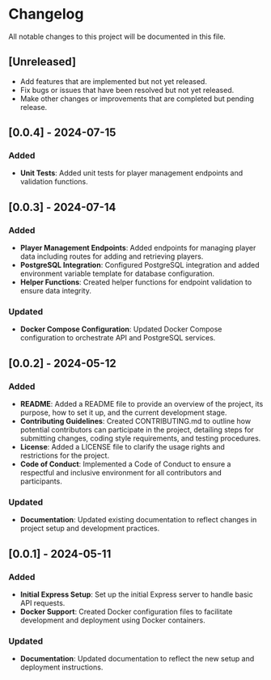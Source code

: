 # Changelog

All notable changes to this project will be documented in this file.

## [Unreleased]
- Add features that are implemented but not yet released.
- Fix bugs or issues that have been resolved but not yet released.
- Make other changes or improvements that are completed but pending release.

## [0.0.4] - 2024-07-15

### Added
- **Unit Tests**: Added unit tests for player management endpoints and validation functions.

## [0.0.3] - 2024-07-14

### Added
- **Player Management Endpoints**: Added endpoints for managing player data including routes for adding and retrieving players.
- **PostgreSQL Integration**: Configured PostgreSQL integration and added environment variable template for database configuration.
- **Helper Functions**: Created helper functions for endpoint validation to ensure data integrity.

### Updated
- **Docker Compose Configuration**: Updated Docker Compose configuration to orchestrate API and PostgreSQL services.

## [0.0.2] - 2024-05-12  

### Added
- **README**: Added a README file to provide an overview of the project, its purpose, how to set it up, and the current development stage.
- **Contributing Guidelines**: Created CONTRIBUTING.md to outline how potential contributors can participate in the project, detailing steps for submitting changes, coding style requirements, and testing procedures.
- **License**: Added a LICENSE file to clarify the usage rights and restrictions for the project.
- **Code of Conduct**: Implemented a Code of Conduct to ensure a respectful and inclusive environment for all contributors and participants.

### Updated
- **Documentation**: Updated existing documentation to reflect changes in project setup and development practices.

## [0.0.1] - 2024-05-11

### Added
- **Initial Express Setup**: Set up the initial Express server to handle basic API requests.
- **Docker Support**: Created Docker configuration files to facilitate development and deployment using Docker containers.

### Updated
- **Documentation**: Updated documentation to reflect the new setup and deployment instructions.
